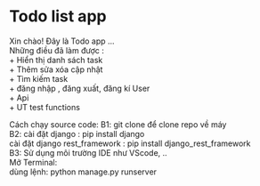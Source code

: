 # Todo list app 
Xin chào! Đây là Todo app ...</br>
Những điều đã làm được :</br>
    + Hiển thị danh sách task</br>
    + Thêm sửa xóa cập nhật</br>
    + Tìm kiếm task</br>
    + đăng nhập , đăng xuất, đăng kí User</br>
    + Api</br>
    + UT test functions</br>

Cách chạy source code:
    B1: git clone để clone repo về máy
    </br>
    B2: cài đặt django : pip install django</br>
        cài đặt django rest_framework : pip install django_rest_framework</br>
    B3: Sử dụng môi trường IDE như VScode, ..</br>
        Mở Terminal: </br>
            dùng lệnh: python manage.py runserver</br>

